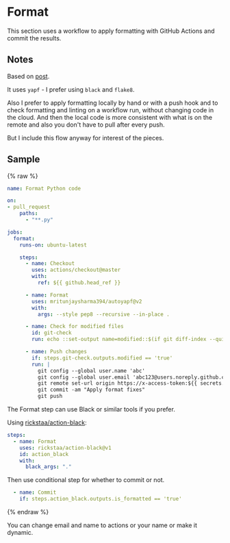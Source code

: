 # Format

This section uses a workflow to apply formatting with GitHub Actions and commit the results.

## Notes

Based on [post](https://dev.to/mritunjay394/how-to-automate-code-formatting-for-python-projects-with-github-actions-a-study-47g8).

It uses `yapf` - I prefer using `black` and `flake8`.

Also I prefer to apply formatting locally by hand or with a push hook and to check formatting and linting on a workflow run, without changing code in the cloud. And then the local code is more consistent with what is on the remote and also you don't have to pull after every push.

But I include this flow anyway for interest of the pieces.


## Sample

{% raw %}

```yaml
name: Format Python code

on:
- pull_request
    paths:
      - "**.py"

jobs:
  format:
    runs-on: ubuntu-latest

    steps:
      - name: Checkout
        uses: actions/checkout@master
        with:
          ref: ${{ github.head_ref }}

      - name: Format
        uses: mritunjaysharma394/autoyapf@v2
        with:
          args: --style pep8 --recursive --in-place .

      - name: Check for modified files
        id: git-check
        run: echo ::set-output name=modified::$(if git diff-index --quiet HEAD --; then echo "false"; else echo "true"; fi)

      - name: Push changes
        if: steps.git-check.outputs.modified == 'true'
        run: |
          git config --global user.name 'abc'
          git config --global user.email 'abc123@users.noreply.github.com'
          git remote set-url origin https://x-access-token:${{ secrets.GITHUB_TOKEN }}@github.com/${{ github.repository }}
          git commit -am "Apply format fixes"
          git push
```

The Format step can use Black or similar tools if you prefer.

Using [rickstaa/action-black](https://github.com/rickstaa/action-black/):

```yaml
steps:
  - name: Format
    uses: rickstaa/action-black@v1
    id: action_black
    with:
      black_args: "."
```

Then use conditional step for whether to commit or not.

```yaml
  - name: Commit
    if: steps.action_black.outputs.is_formatted == 'true'
```

{% endraw %}

You can change email and name to actions or your name or make it dynamic.

